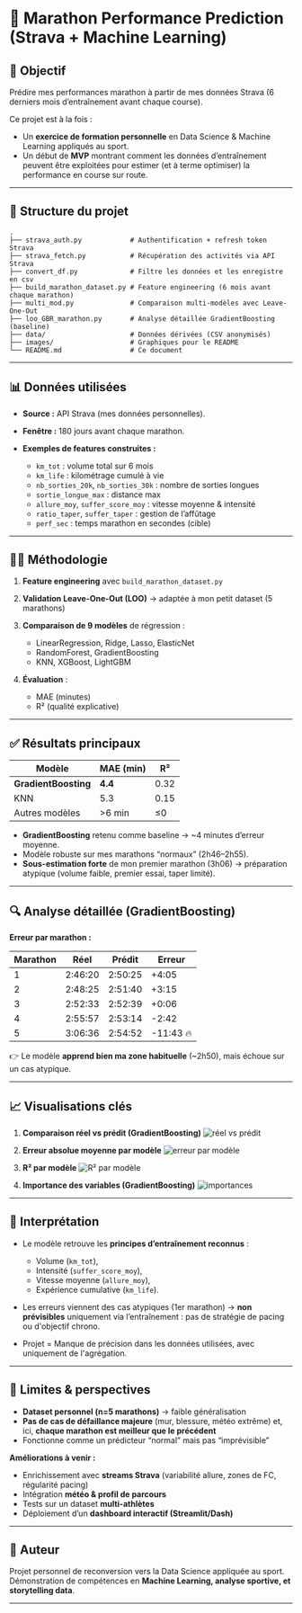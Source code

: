 # 🏃 Marathon Performance Prediction (Strava + Machine Learning)

## 🎯 Objectif

Prédire mes performances marathon à partir de mes données Strava (6 derniers mois d’entraînement avant chaque course).

Ce projet est à la fois :

* Un **exercice de formation personnelle** en Data Science & Machine Learning appliqués au sport.
* Un début de **MVP** montrant comment les données d’entraînement peuvent être exploitées pour estimer (et à terme optimiser) la performance en course sur route.

---

## 📂 Structure du projet

```
.
├── strava_auth.py            # Authentification + refresh token Strava
├── strava_fetch.py           # Récupération des activités via API Strava
├── convert_df.py             # Filtre les données et les enregistre en csv
├── build_marathon_dataset.py # Feature engineering (6 mois avant chaque marathon)
├── multi_mod.py              # Comparaison multi-modèles avec Leave-One-Out
├── loo_GBR_marathon.py       # Analyse détaillée GradientBoosting (baseline)
├── data/                     # Données dérivées (CSV anonymisés)
├── images/                   # Graphiques pour le README
└── README.md                 # Ce document
```

---

## 📊 Données utilisées

* **Source :** API Strava (mes données personnelles).
* **Fenêtre :** 180 jours avant chaque marathon.
* **Exemples de features construites :**

  * `km_tot` : volume total sur 6 mois
  * `km_life` : kilométrage cumulé à vie
  * `nb_sorties_20k`, `nb_sorties_30k` : nombre de sorties longues
  * `sortie_longue_max` : distance max
  * `allure_moy`, `suffer_score_moy` : vitesse moyenne & intensité
  * `ratio_taper`, `suffer_taper` : gestion de l’affûtage
  * `perf_sec` : temps marathon en secondes (cible)

---

## 🧑‍💻 Méthodologie

1. **Feature engineering** avec `build_marathon_dataset.py`
2. **Validation Leave-One-Out (LOO)** → adaptée à mon petit dataset (5 marathons)
3. **Comparaison de 9 modèles** de régression :

   * LinearRegression, Ridge, Lasso, ElasticNet
   * RandomForest, GradientBoosting
   * KNN, XGBoost, LightGBM
4. **Évaluation** :

   * MAE (minutes)
   * R² (qualité explicative)

---

## ✅ Résultats principaux

| Modèle               | MAE (min) | R²   |
| -------------------- | --------- | ---- |
| **GradientBoosting** | **4.4**   | 0.32 |
| KNN                  | 5.3       | 0.15 |
| Autres modèles       | >6 min    | ≤0   |

* **GradientBoosting** retenu comme baseline → ~4 minutes d’erreur moyenne.
* Modèle robuste sur mes marathons “normaux” (2h46–2h55).
* **Sous-estimation forte** de mon premier marathon (3h06) → préparation atypique (volume faible, premier essai, taper limité).

---

## 🔍 Analyse détaillée (GradientBoosting)

**Erreur par marathon :**

| Marathon | Réel    | Prédit  | Erreur    |
| -------- | ------- | ------- | --------- |
| 1        | 2:46:20 | 2:50:25 | +4:05     |
| 2        | 2:48:25 | 2:51:40 | +3:15     |
| 3        | 2:52:33 | 2:52:39 | +0:06     |
| 4        | 2:55:57 | 2:53:14 | -2:42     |
| 5        | 3:06:36 | 2:54:52 | -11:43 🔥 |

👉 Le modèle **apprend bien ma zone habituelle** (~2h50), mais échoue sur un cas atypique.

---

## 📈 Visualisations clés

1. **Comparaison réel vs prédit (GradientBoosting)**
   ![réel vs prédit](images/GBR_reel_vs_pred.png)

2. **Erreur absolue moyenne par modèle**
   ![erreur par modèle](images//MAE_comp.png)
   
3. **R² par modèle**
   ![R² par modèle](images/R_comp.png)

4. **Importance des variables (GradientBoosting)**
   ![importances](images/GBR_imp_var.png)

---

## 🧠 Interprétation

* Le modèle retrouve les **principes d’entraînement reconnus** :

  * Volume (`km_tot`),
  * Intensité (`suffer_score_moy`),
  * Vitesse moyenne (`allure_moy`),
  * Expérience cumulative (`km_life`).
* Les erreurs viennent des cas atypiques (1er marathon) → **non prévisibles** uniquement via l’entraînement : pas de stratégie de pacing ou d'objectif chrono.
* Projet = Manque de précision dans les données utilisées, avec uniquement de l'agrégation.

---

## 🚀 Limites & perspectives

* **Dataset personnel (n=5 marathons)** → faible généralisation
* **Pas de cas de défaillance majeure** (mur, blessure, météo extrême) et, ici, **chaque marathon est meilleur que le précédent**
* Fonctionne comme un prédicteur “normal” mais pas “imprévisible”

**Améliorations à venir :**

* Enrichissement avec **streams Strava** (variabilité allure, zones de FC, régularité pacing)
* Intégration **météo & profil de parcours**
* Tests sur un dataset **multi-athlètes**
* Déploiement d’un **dashboard interactif (Streamlit/Dash)**

---

## 👤 Auteur

Projet personnel de reconversion vers la Data Science appliquée au sport.
Démonstration de compétences en **Machine Learning, analyse sportive, et storytelling data**.

---


